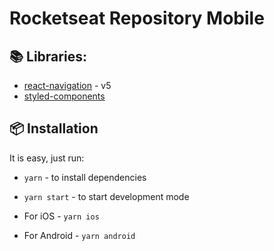 # Rocketseat Repository Mobile

## 📚 Libraries:

* [react-navigation](https://reactnavigation.org/docs/en/hello-react-navigation.html) - v5
* [styled-components](https://styled-components.com/)

## 📦 Installation

It is easy, just run:

* `yarn` - to install dependencies
* `yarn start` - to start development mode

* For iOS - `yarn ios`
* For Android - `yarn android`
